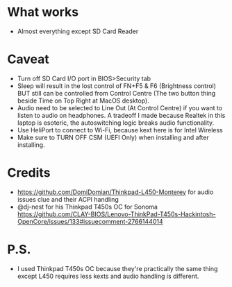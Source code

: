 # What works
- Almost everything except SD Card Reader
# Caveat
- Turn off SD Card I/O port in BIOS>Security tab
- Sleep will result in the lost control of FN+F5 & F6 (Brightness control) BUT still can be controlled from Control Centre (The two button thing beside Time on Top Right at MacOS desktop).
- Audio need to be selected to Line Out (At Control Centre) if you want to listen to audio on headphones. A tradeoff I made because Realtek in this laptop is esoteric, the autoswitching logic breaks audio functionality.
- Use HeliPort to connect to Wi-Fi, because kext here is for Intel Wireless
- Make sure to TURN OFF CSM (UEFI Only) when installing and after installing.
# Credits
- https://github.com/DomiDomian/Thinkpad-L450-Monterey for audio issues clue and their ACPI handling
- @dj-nest for his Thinkpad T450s OC for Sonoma https://github.com/CLAY-BIOS/Lenovo-ThinkPad-T450s-Hackintosh-OpenCore/issues/133#issuecomment-2766144014
# P.S.
- I used Thinkpad T450s OC because they're practically the same thing except L450 requires less kexts and audio handling is different.
